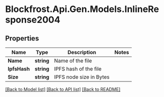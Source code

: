 # Blockfrost.Api.Gen.Models.InlineResponse2004
## Properties

Name | Type | Description | Notes
------------ | ------------- | ------------- | -------------
**Name** | **string** | Name of the file | 
**IpfsHash** | **string** | IPFS hash of the file | 
**Size** | **string** | IPFS node size in Bytes | 

[[Back to Model list]](../README.md#documentation-for-models) [[Back to API list]](../README.md#documentation-for-api-endpoints) [[Back to README]](../README.md)

